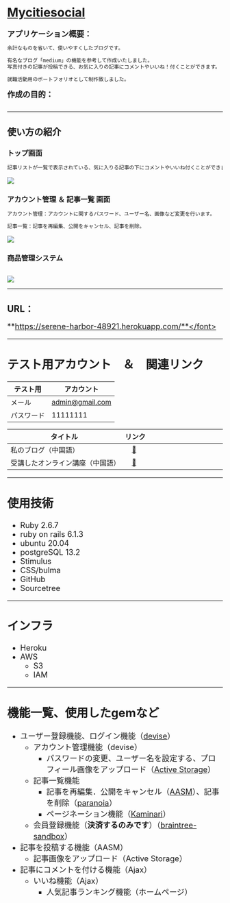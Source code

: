 # [Mycitiesocial](https://serene-harbor-48921.herokuapp.com/)
<!-- ###### tags: `github`  -->
<font size="4">**アプリケーション概要：**</font>

```markdown
余計なものを省いて、使いやすくしたブログです。

有名なブログ「medium」の機能を参考して作成いたしました。
写真付きの記事が投稿できる、お気に入りの記事にコメントやいいね！付くことができます。

就職活動用のポートフォリオとして制作致しました。
```

<font size="4">**作成の目的：**</font>
<!-- 透過Ruby on Rails來建立部落格過程中，初步了解Rails框架的基本使用規則與原理。 -->
<!-- Railsのルーティング、Gem的相關使用方法、資料庫的建立相關規則。 -->
<!-- 在這次的專案中我學會了。 -->
```markdown

```
---
## 使い方の紹介
### トップ画面
```markdown
記事リストが一覧で表示されている、気に入りる記事の下にコメントやいいね付くことができます。
```
![](https://i.imgur.com/O0FZnvF.gif)
### アカウント管理 ＆ 記事一覧 画面
```markdown
アカウント管理：アカウントに関するパスワード、ユーザー名、画像など変更を行います。

記事一覧：記事を再編集、公開をキャンセル、記事を削除。
```
![](https://i.imgur.com/cvJHzPr.gif)
### 商品管理システム
```markdown

```
![](https://i.imgur.com/d37r7LW.gif)

---

## URL：
<font size="4">**https://serene-harbor-48921.herokuapp.com/**</font>

---

## テスト用アカウント　＆　関連リンク

| テスト用     | アカウント          |
| ------------ | ------------------- |
| メール       | admin@gmail.com    |
| パスワード   | 11111111            |

| タイトル　　　　　　　　　　　　| リンク　　　　　　　　　　　|
| --------------------------|:------------------------ |
| 私のブログ（中国語）　　　　　　|　[:link:][blog]　　　　　　|
| 受講したオンライン講座（中国語）|　[:link:][オンライン講座]　　|

[blog]: http://translate.google.com/translate?hl=en&sl=zh-CN&tl=ja&u=https%3A%2F%2Fhackmd.io%2F%407beedhBrQk2FjyAtSY5wxQ&sandbox=1
[オンライン講座]: http://translate.google.com/translate?hl=en&sl=zh-CN&tl=ja&u=https%3A%2F%2Fcampus.5xruby.tw%2Fp%2Fcoding

---

## 使用技術
* Ruby 2.6.7
* ruby on rails 6.1.3
* ubuntu 20.04
* postgreSQL 13.2
* Stimulus
* CSS/bulma
* GitHub
* Sourcetree
---
## インフラ
* Heroku
* AWS
    * S3
    * IAM 

---
## 機能一覧、使用したgemなど
* ユーザー登録機能、ログイン機能（[devise](https://hackmd.io/nYCmlVBYTgGy4vYKYyr-Gw)）
    * アカウント管理機能（devise）
        * パスワードの変更、ユーザー名を設定する、プロフィール画像をアップロード（[Active Storage](https://hackmd.io/@7beedhBrQk2FjyAtSY5wxQ/SyHnoXCwd)）
    * 記事一覧機能
        * 記事を再編集．公開をキャンセル（[AASM](https://github.com/aasm/aasm)）、記事を削除（[paranoia](https://github.com/rubysherpas/paranoia)）
        * ページネーション機能（[Kaminari](https://qiita.com/residenti/items/1ae1e5ceb59c0729c0b9)）
    * 会員登録機能（**決済するのみです**）（[braintree-sandbox](https://developers.braintreepayments.com/start/overview)）
* 記事を投稿する機能（AASM）
    * 記事画像をアップロード（Active Storage）
* 記事にコメントを付ける機能（Ajax）
    * いいね機能（Ajax）
        * 人気記事ランキング機能（ホームページ）
  
        